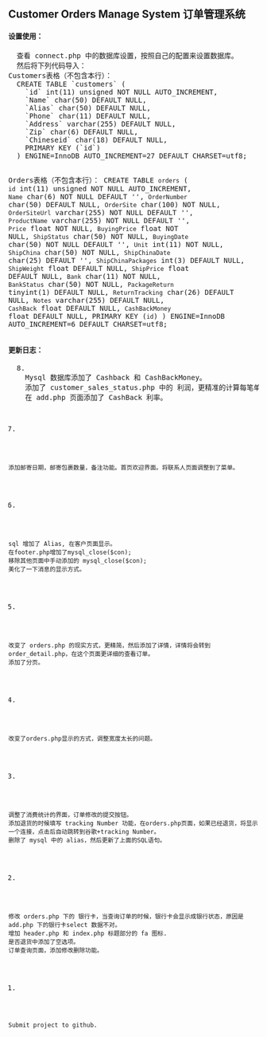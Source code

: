 <h2>Customer Orders Manage System 订单管理系统</h2>
<h4>设置使用：</h4>
<pre>
  查看 connect.php 中的数据库设置，按照自己的配置来设置数据库。
  然后将下列代码导入：
Customers表格（不包含本行）：
  CREATE TABLE `customers` (
    `id` int(11) unsigned NOT NULL AUTO_INCREMENT,
    `Name` char(50) DEFAULT NULL,
    `Alias` char(50) DEFAULT NULL,
    `Phone` char(11) DEFAULT NULL,
    `Address` varchar(255) DEFAULT NULL,
    `Zip` char(6) DEFAULT NULL,
    `Chineseid` char(18) DEFAULT NULL,
    PRIMARY KEY (`id`)
  ) ENGINE=InnoDB AUTO_INCREMENT=27 DEFAULT CHARSET=utf8;

Orders表格（不包含本行）：
  CREATE TABLE `orders` (
    `id` int(11) unsigned NOT NULL AUTO_INCREMENT,
    `Name` char(6) NOT NULL DEFAULT '',
    `OrderNumber` char(50) DEFAULT NULL,
    `OrderSite` char(100) NOT NULL,
    `OrderSiteUrl` varchar(255) NOT NULL DEFAULT '',
    `ProductName` varchar(255) NOT NULL DEFAULT '',
    `Price` float NOT NULL,
    `BuyingPrice` float NOT NULL,
    `ShipStatus` char(50) NOT NULL,
    `BuyingDate` char(50) NOT NULL DEFAULT '',
    `Unit` int(11) NOT NULL,
    `ShipChina` char(50) NOT NULL,
    `ShipChinaDate` char(25) DEFAULT '',
    `ShipChinaPackages` int(3) DEFAULT NULL,
    `ShipWeight` float DEFAULT NULL,
    `ShipPrice` float DEFAULT NULL,
    `Bank` char(11) NOT NULL,
    `BankStatus` char(50) NOT NULL,
    `PackageReturn` tinyint(1) DEFAULT NULL,
    `ReturnTracking` char(26) DEFAULT NULL,
    `Notes` varchar(255) DEFAULT NULL,
    `CashBack` float DEFAULT NULL,
    `CashBackMoney` float DEFAULT NULL,
    PRIMARY KEY (`id`)
  ) ENGINE=InnoDB AUTO_INCREMENT=6 DEFAULT CHARSET=utf8;
</pre>

<h4>更新日志：</h4>
<pre>
  8.
    Mysql 数据库添加了 Cashback 和 CashBackMoney。
    添加了 customer_sales_status.php 中的 利润，更精准的计算每笔单子的价格。包含 返现的计算，都会加入到 利润中。
    在 add.php 页面添加了 CashBack 利率。

  7.
    添加邮寄日期，邮寄包裹数量，备注功能。首页欢迎界面。将联系人页面调整到了菜单。
  6.
    sql 增加了 Alias, 在客户页面显示。
    在footer.php增加了mysql_close($con);
    移除其他页面中手动添加的 mysql_close($con);
    美化了一下消息的显示方式。
  5.
    改变了 orders.php 的现实方式，更精简，然后添加了详情，详情将会转到 order_detail.php，在这个页面更详细的查看订单。
    添加了分页。
  4.
    改变了orders.php显示的方式，调整宽度太长的问题。
  3.
    调整了消费统计的界面，订单修改的提交按钮。
    添加退货的时候填写 tracking Number 功能，在orders.php页面，如果已经退货，将显示一个连接，点击后自动跳转到谷歌+tracking Number。
    删除了 mysql 中的 alias，然后更新了上面的SQL语句。

  2.
    修改 orders.php 下的 银行卡，当查询订单的时候，银行卡会显示成银行状态，原因是 add.php 下的银行卡select 数据不对。
    增加 header.php 和 index.php 标题部分的 fa 图标.
    是否退货中添加了空选项。
    订单查询页面，添加修改删除功能。

  1.
    Submit project to github.
</pre>
